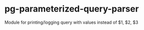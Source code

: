 # pg-parameterized-query-parser
Module for printing/logging query with values instead of $1, $2, $3
